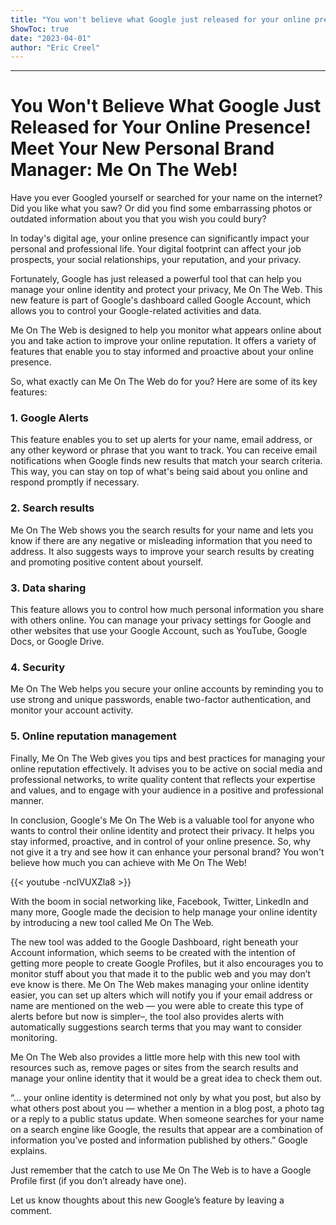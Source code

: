```yaml
---
title: "You won't believe what Google just released for your online presence! Meet your new personal brand manager: Me On The Web!"
ShowToc: true 
date: "2023-04-01"
author: "Eric Creel"
---
```

*****
# You Won't Believe What Google Just Released for Your Online Presence! Meet Your New Personal Brand Manager: Me On The Web!

Have you ever Googled yourself or searched for your name on the internet? Did you like what you saw? Or did you find some embarrassing photos or outdated information about you that you wish you could bury?

In today's digital age, your online presence can significantly impact your personal and professional life. Your digital footprint can affect your job prospects, your social relationships, your reputation, and your privacy.

Fortunately, Google has just released a powerful tool that can help you manage your online identity and protect your privacy, Me On The Web. This new feature is part of Google's dashboard called Google Account, which allows you to control your Google-related activities and data.

Me On The Web is designed to help you monitor what appears online about you and take action to improve your online reputation. It offers a variety of features that enable you to stay informed and proactive about your online presence.

So, what exactly can Me On The Web do for you? Here are some of its key features:

### 1. Google Alerts

This feature enables you to set up alerts for your name, email address, or any other keyword or phrase that you want to track. You can receive email notifications when Google finds new results that match your search criteria. This way, you can stay on top of what's being said about you online and respond promptly if necessary.

### 2. Search results

Me On The Web shows you the search results for your name and lets you know if there are any negative or misleading information that you need to address. It also suggests ways to improve your search results by creating and promoting positive content about yourself.

### 3. Data sharing

This feature allows you to control how much personal information you share with others online. You can manage your privacy settings for Google and other websites that use your Google Account, such as YouTube, Google Docs, or Google Drive.

### 4. Security

Me On The Web helps you secure your online accounts by reminding you to use strong and unique passwords, enable two-factor authentication, and monitor your account activity.

### 5. Online reputation management

Finally, Me On The Web gives you tips and best practices for managing your online reputation effectively. It advises you to be active on social media and professional networks, to write quality content that reflects your expertise and values, and to engage with your audience in a positive and professional manner.

In conclusion, Google's Me On The Web is a valuable tool for anyone who wants to control their online identity and protect their privacy. It helps you stay informed, proactive, and in control of your online presence. So, why not give it a try and see how it can enhance your personal brand? You won't believe how much you can achieve with Me On The Web!

{{< youtube -ncIVUXZla8 >}} 



With the boom in social networking like, Facebook, Twitter, LinkedIn and many more, Google made the decision to help manage your online identity by introducing a new tool called Me On The Web.
 
The new tool was added to the Google Dashboard, right beneath your Account information, which seems to be created with the intention of getting more people to create Google Profiles, but it also encourages you to monitor stuff about you that made it to the public web and you may don’t eve know is there. Me On The Web makes managing your online identity easier, you can set up alters which will notify you if your email address or name are mentioned on the web — you were able to create this type of alerts before but now is simpler–, the tool also provides alerts with automatically suggestions search terms that you may want to consider monitoring.
 
Me On The Web also provides a little more help with this new tool with resources such as, remove pages or sites from the search results and manage your online identity that it would be a great idea to check them out.
 
“… your online identity is determined not only by what you post, but also by what others post about you — whether a mention in a blog post, a photo tag or a reply to a public status update. When someone searches for your name on a search engine like Google, the results that appear are a combination of information you’ve posted and information published by others.” Google explains.
 

 
Just remember that the catch to use Me On The Web is to have a Google Profile first (if you don’t already have one).
 
Let us know thoughts about this new Google’s feature by leaving a comment.




